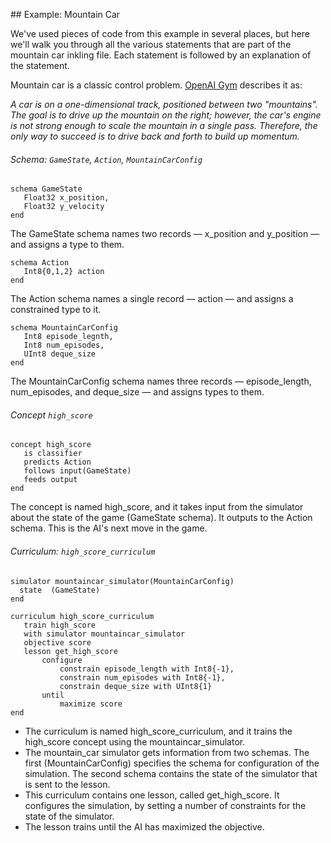 ## Example: Mountain Car

We've used pieces of code from this example in several places, but here we'll walk you through all the various statements that are part of the mountain car inkling file. Each statement is followed by an explanation of the statement.

Mountain car is a classic control problem. [OpenAI Gym][1] describes it as:

_A car is on a one-dimensional track, positioned between two "mountains". The goal is to drive up the mountain on the right; however, the car's engine is not strong enough to scale the mountain in a single pass. Therefore, the only way to succeed is to drive back and forth to build up momentum._

###### Schema: `GameState`, `Action`, `MountainCarConfig`

```inkling
schema GameState
   Float32 x_position,
   Float32 y_velocity
end
```

The GameState schema names two records — x_position and y_position — and assigns a type to them.

```inkling
schema Action
   Int8{0,1,2} action
end
```

The Action schema names a single record — action — and assigns a constrained type to it.

```inkling
schema MountainCarConfig
   Int8 episode_legnth,
   Int8 num_episodes,
   UInt8 deque_size
end
```

The MountainCarConfig schema names three records — episode_length, num_episodes, and deque_size — and assigns types to them.

###### Concept `high_score`

```inkling
concept high_score
   is classifier
   predicts Action
   follows input(GameState)
   feeds output
end
```

The concept is named high_score, and it takes input from the simulator about the state of the game (GameState schema). It outputs to the Action schema. This is the AI's next move in the game.

###### Curriculum: `high_score_curriculum`

```inkling
simulator mountaincar_simulator(MountainCarConfig)
  state  (GameState)
end

curriculum high_score_curriculum
   train high_score
   with simulator mountaincar_simulator
   objective score
   lesson get_high_score
       configure
           constrain episode_length with Int8{-1},
           constrain num_episodes with Int8{-1},
           constrain deque_size with UInt8{1}
       until
           maximize score
end
```

* The curriculum is named high_score_curriculum, and it trains the high_score concept using the mountaincar_simulator.
* The mountain_car simulator gets information from two schemas. The first (MountainCarConfig) specifies the schema for configuration of the simulation. The second schema contains the state of the simulator that is sent to the lesson.
* This curriculum contains one lesson, called get_high_score. It configures the simulation, by setting a number of constraints for the state of the simulator.
* The lesson trains until the AI has maximized the objective.

[1]: https://gym.openai.com/envs/MountainCar-v0
